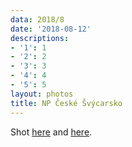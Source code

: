 ```yaml
---
data: 2018/8
date: '2018-08-12'
descriptions:
- '1': 1
- '2': 2
- '3': 3
- '4': 4
- '5': 5
layout: photos
title: NP České Švýcarsko
---
```


Shot [here](https://cs.wikipedia.org/wiki/N%C3%A1rodn%C3%AD_park_%C4%8Cesk%C3%A9_%C5%A0v%C3%BDcarsko) and [here](https://en.wikipedia.org/wiki/D%C4%9B%C4%8D%C3%ADn).